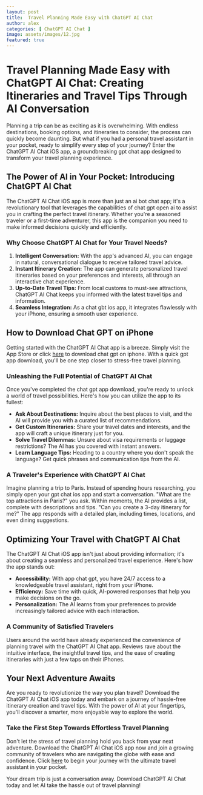 ```yaml
---
layout: post
title:  Travel Planning Made Easy with ChatGPT AI Chat
author: alex
categories: [ ChatGPT AI Chat ]
image: assets/images/12.jpg
featured: true
---
```


# Travel Planning Made Easy with ChatGPT AI Chat: Creating Itineraries and Travel Tips Through AI Conversation

Planning a trip can be as exciting as it is overwhelming. With endless destinations, booking options, and itineraries to consider, the process can quickly become daunting. But what if you had a personal travel assistant in your pocket, ready to simplify every step of your journey? Enter the ChatGPT AI Chat iOS app, a groundbreaking gpt chat app designed to transform your travel planning experience.

## The Power of AI in Your Pocket: Introducing ChatGPT AI Chat

The ChatGPT AI Chat iOS app is more than just an ai bot chat app; it's a revolutionary tool that leverages the capabilities of chat gpt open ai to assist you in crafting the perfect travel itinerary. Whether you're a seasoned traveler or a first-time adventurer, this app is the companion you need to make informed decisions quickly and efficiently.

### Why Choose ChatGPT AI Chat for Your Travel Needs?

1. **Intelligent Conversation:** With the app's advanced AI, you can engage in natural, conversational dialogue to receive tailored travel advice.
2. **Instant Itinerary Creation:** The app can generate personalized travel itineraries based on your preferences and interests, all through an interactive chat experience.
3. **Up-to-Date Travel Tips:** From local customs to must-see attractions, ChatGPT AI Chat keeps you informed with the latest travel tips and information.
4. **Seamless Integration:** As a chat gbt ios app, it integrates flawlessly with your iPhone, ensuring a smooth user experience.

## How to Download Chat GPT on iPhone

Getting started with the ChatGPT AI Chat app is a breeze. Simply visit the App Store or click [here](https://apps.apple.com/us/app/ai-ask-chat-with-ai-bots/id6472484891) to download chat gpt on iphone. With a quick gpt app download, you'll be one step closer to stress-free travel planning.

### Unleashing the Full Potential of ChatGPT AI Chat

Once you've completed the chat gpt app download, you're ready to unlock a world of travel possibilities. Here's how you can utilize the app to its fullest:

- **Ask About Destinations:** Inquire about the best places to visit, and the AI will provide you with a curated list of recommendations.
- **Get Custom Itineraries:** Share your travel dates and interests, and the app will craft a unique itinerary just for you.
- **Solve Travel Dilemmas:** Unsure about visa requirements or luggage restrictions? The AI has you covered with instant answers.
- **Learn Language Tips:** Heading to a country where you don't speak the language? Get quick phrases and communication tips from the AI.

### A Traveler's Experience with ChatGPT AI Chat

Imagine planning a trip to Paris. Instead of spending hours researching, you simply open your gpt chat ios app and start a conversation. "What are the top attractions in Paris?" you ask. Within moments, the AI provides a list, complete with descriptions and tips. "Can you create a 3-day itinerary for me?" The app responds with a detailed plan, including times, locations, and even dining suggestions.

## Optimizing Your Travel with ChatGPT AI Chat

The ChatGPT AI Chat iOS app isn't just about providing information; it's about creating a seamless and personalized travel experience. Here's how the app stands out:

- **Accessibility:** With app chat gpt, you have 24/7 access to a knowledgeable travel assistant, right from your iPhone.
- **Efficiency:** Save time with quick, AI-powered responses that help you make decisions on the go.
- **Personalization:** The AI learns from your preferences to provide increasingly tailored advice with each interaction.

### A Community of Satisfied Travelers

Users around the world have already experienced the convenience of planning travel with the ChatGPT AI Chat app. Reviews rave about the intuitive interface, the insightful travel tips, and the ease of creating itineraries with just a few taps on their iPhones.

## Your Next Adventure Awaits

Are you ready to revolutionize the way you plan travel? Download the ChatGPT AI Chat iOS app today and embark on a journey of hassle-free itinerary creation and travel tips. With the power of AI at your fingertips, you'll discover a smarter, more enjoyable way to explore the world.

### Take the First Step Towards Effortless Travel Planning

Don't let the stress of travel planning hold you back from your next adventure. Download the ChatGPT AI Chat iOS app now and join a growing community of travelers who are navigating the globe with ease and confidence. Click [here](https://apps.apple.com/us/app/ai-ask-chat-with-ai-bots/id6472484891) to begin your journey with the ultimate travel assistant in your pocket.

Your dream trip is just a conversation away. Download ChatGPT AI Chat today and let AI take the hassle out of travel planning!